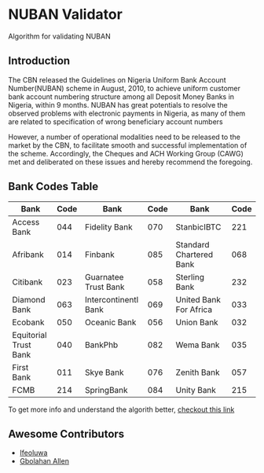 # NUBAN Validator
Algorithm for validating NUBAN

## Introduction
The CBN released the Guidelines on Nigeria Uniform Bank Account Number(NUBAN) scheme in August, 2010, to achieve uniform customer bank account numbering structure among all Deposit Money Banks in Nigeria, within 9 months. NUBAN has great potentials to resolve the observed problems with electronic payments in Nigeria, as many of
them are related to specification of wrong beneficiary account numbers

However, a number of operational modalities need to be released to the market by the CBN, to facilitate smooth and successful implementation of the scheme. Accordingly, the Cheques and ACH Working Group (CAWG) met and deliberated on these issues and hereby recommend the foregoing.

## Bank Codes Table

| Bank | Code | Bank | Code | Bank | Code |
| ------ | ------ | ------ | ------ | ------ | ------ |
| Access Bank | 044 | Fidelity Bank | 070 | StanbicIBTC | 221 |
| Afribank | 014 | Finbank | 085 | Standard Chartered Bank | 068 |
| Citibank | 023 | Guarnatee Trust Bank | 058 | Sterling Bank | 232 | 
| Diamond Bank | 063 | Intercontinentl Bank | 069 | United Bank For Africa | 033 | 
| Ecobank | 050 | Oceanic Bank | 056 | Union Bank | 032 | 
| Equitorial Trust Bank | 040 | BankPhb | 082 | Wema Bank | 035 | 
| First Bank | 011 | Skye Bank | 076 | Zenith Bank | 057 | 
| FCMB | 214 | SpringBank | 084 | Unity Bank | 215 | 

To get more info and understand the algorith better, [checkout this link](https://www.cbn.gov.ng/OUT/2011/CIRCULARS/BSPD/NUBAN%20PROPOSALS%20V%200%204-%2003%2009%202010.PDF)

## Awesome Contributors
- [Ifeoluwa](https://github.com/iifeoluwa)
- [Gbolahan Allen](https://github.com/allengblack)